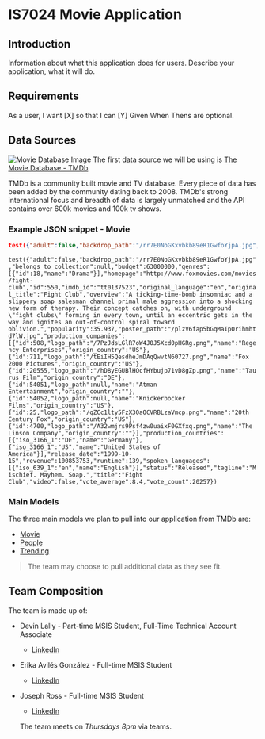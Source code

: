 # IS7024 Movie Application
## Introduction
Information about what this application does for users. 
Describe your application, what it will do.

## Requirements
As a user, I want [X] so that I can [Y]
Given When Thens are optional.


## Data Sources
![Movie Database Image](https://www.themoviedb.org/assets/2/v4/logos/v2/blue_long_2-9665a76b1ae401a510ec1e0ca40ddcb3b0cfe45f1d51b77a308fea0845885648.svg)
The first data source we will be using is [The Movie Database - TMDb](https://www.themoviedb.org/documentation/api?language=en-US)

TMDb is a community built movie and TV database. Every piece of data has been added by the community dating back to 2008. TMDb's strong international focus and breadth of data is largely unmatched and the API contains over 600k movies and 100k tv shows.

### Example JSON snippet - Movie
```JSON
test({"adult":false,"backdrop_path":"/rr7E0NoGKxvbkb89eR1GwfoYjpA.jpg","belongs_to_collection":null,"budget":63000000,"genres":[{"id":18,"name":"Drama"}],"homepage":"http://www.foxmovies.com/movies/fight-club","id":550,"imdb_id":"tt0137523","original_language":"en","original_title":"Fight Club","overview":"A ticking-time-bomb insomniac and a slippery soap salesman channel primal male aggression into a shocking new form of therapy. Their concept catches on, with underground \"fight clubs\" forming in every town, until an eccentric gets in the way and ignites an out-of-control spiral toward oblivion.","popularity":35.937,"poster_path":"/plzV6fap5bGqMaIpOrihmhtd7lW.jpg","production_companies":[{"id":508,"logo_path":"/7PzJdsLGlR7oW4J0J5Xcd0pHGRg.png","name":"Regency Enterprises","origin_country":"US"},{"id":711,"logo_path":"/tEiIH5QesdheJmDAqQwvtN60727.png","name":"Fox 2000 Pictures","origin_country":"US"},{"id":20555,"logo_path":"/hD8yEGUBlHOcfHYbujp71vD8gZp.png","name":"Taurus Film","origin_country":"DE"},{"id":54051,"logo_path":null,"name":"Atman Entertainment","origin_country":""},{"id":54052,"logo_path":null,"name":"Knickerbocker Films","origin_country":"US"},{"id":25,"logo_path":"/qZCc1lty5FzX30aOCVRBLzaVmcp.png","name":"20th Century Fox","origin_country":"US"},{"id":4700,"logo_path":"/A32wmjrs9Psf4zw0uaixF0GXfxq.png","name":"The Linson Company","origin_country":""}],"production_countries":[{"iso_3166_1":"DE","name":"Germany"},{"iso_3166_1":"US","name":"United States of America"}],"release_date":"1999-10-15","revenue":100853753,"runtime":139,"spoken_languages":[{"iso_639_1":"en","name":"English"}],"status":"Released","tagline":"Mischief. Mayhem. Soap.","title":"Fight Club","video":false,"vote_average":8.4,"vote_count":20257})
```
`test({"adult":false,"backdrop_path":"/rr7E0NoGKxvbkb89eR1GwfoYjpA.jpg","belongs_to_collection":null,"budget":63000000,"genres":[{"id":18,"name":"Drama"}],"homepage":"http://www.foxmovies.com/movies/fight-club","id":550,"imdb_id":"tt0137523","original_language":"en","original_title":"Fight Club","overview":"A ticking-time-bomb insomniac and a slippery soap salesman channel primal male aggression into a shocking new form of therapy. Their concept catches on, with underground \"fight clubs\" forming in every town, until an eccentric gets in the way and ignites an out-of-control spiral toward oblivion.","popularity":35.937,"poster_path":"/plzV6fap5bGqMaIpOrihmhtd7lW.jpg","production_companies":[{"id":508,"logo_path":"/7PzJdsLGlR7oW4J0J5Xcd0pHGRg.png","name":"Regency Enterprises","origin_country":"US"},{"id":711,"logo_path":"/tEiIH5QesdheJmDAqQwvtN60727.png","name":"Fox 2000 Pictures","origin_country":"US"},{"id":20555,"logo_path":"/hD8yEGUBlHOcfHYbujp71vD8gZp.png","name":"Taurus Film","origin_country":"DE"},{"id":54051,"logo_path":null,"name":"Atman Entertainment","origin_country":""},{"id":54052,"logo_path":null,"name":"Knickerbocker Films","origin_country":"US"},{"id":25,"logo_path":"/qZCc1lty5FzX30aOCVRBLzaVmcp.png","name":"20th Century Fox","origin_country":"US"},{"id":4700,"logo_path":"/A32wmjrs9Psf4zw0uaixF0GXfxq.png","name":"The Linson Company","origin_country":""}],"production_countries":[{"iso_3166_1":"DE","name":"Germany"},{"iso_3166_1":"US","name":"United States of America"}],"release_date":"1999-10-15","revenue":100853753,"runtime":139,"spoken_languages":[{"iso_639_1":"en","name":"English"}],"status":"Released","tagline":"Mischief. Mayhem. Soap.","title":"Fight Club","video":false,"vote_average":8.4,"vote_count":20257})`

### Main Models
The three main models we plan to pull into our application from TMDb are:
* [Movie](https://developers.themoviedb.org/3/movies/get-movie-details)
* [People](https://developers.themoviedb.org/3/people/get-person-details)
* [Trending](https://developers.themoviedb.org/3/trending/get-trending)
>The team may choose to pull additional data as they see fit.

## Team Composition
The team is made up of:
* Devin Lally - Part-time MSIS Student, Full-Time Technical Account Associate
  * [LinkedIn](https://www.linkedin.com/in/devinlally/)
* Erika Avilés González - Full-time MSIS Student
  * [LinkedIn](https://www.linkedin.com/in/erikaavilesglz/)
* Joseph Ross - Full-time MSIS Student
  * [LinkedIn](https://www.linkedin.com/in/joseph-ross-88104a91/)
  
  The team meets on _Thursdays 8pm_ via teams.
  

